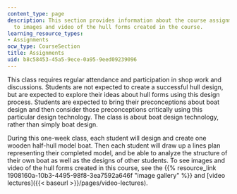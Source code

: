 ```yaml
---
content_type: page
description: This section provides information about the course assignments and links
  to images and video of the hull forms created in the course.
learning_resource_types:
- Assignments
ocw_type: CourseSection
title: Assignments
uid: b8c58453-45a5-9ece-0a95-9eed09239096
---
```


This class requires regular attendance and participation in shop work and discussions. Students are not expected to create a successful hull design, but are expected to explore their ideas about hull forms using this design process. Students are expected to bring their preconceptions about boat design and then consider those preconceptions critically using this particular design technology. The class is about boat design technology, rather than simply boat design.

During this one-week class, each student will design and create one wooden half-hull model boat. Then each student will draw up a lines plan representing their completed model, and be able to analyze the structure of their own boat as well as the designs of other students. To see images and video of the hull forms created in this course, see the {{% resource_link 1908160a-10b3-4495-98f8-3ea7592a646f "image gallery" %}} and [video lectures]({{< baseurl >}}/pages/video-lectures).